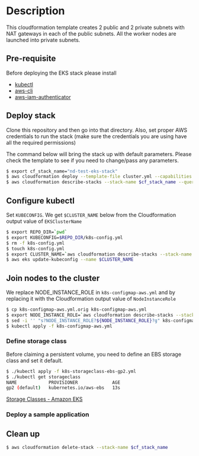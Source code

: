 # Description

This cloudformation template creates 2 public and 2 private subnets with NAT gateways in each of the public subnets. All the worker nodes are launched into private subnets.

## Pre-requisite

Before deploying the EKS stack please install
* [kubectl](https://kubernetes.io/docs/tasks/tools/install-kubectl/)
* [aws-cli](https://docs.aws.amazon.com/cli/latest/userguide/install-linux-al2017.html)
* [aws-iam-authenticator](https://docs.aws.amazon.com/eks/latest/userguide/install-aws-iam-authenticator.html)

## Deploy stack

Clone this repository and then go into that directory. Also, set proper AWS credentials to run the stack (make sure the credentials you are using have all the required permissions)

The command below will bring the stack up with default parameters. Please check the template to see if you need to change/pass any parameters.

```sh
$ export cf_stack_name="nd-test-eks-stack"
$ aws cloudformation deploy --template-file cluster.yml --capabilities CAPABILITY_IAM --stack-name $cf_stack_name
$ aws cloudformation describe-stacks --stack-name $cf_stack_name --query Stacks[0].Outputs
```

## Configure kubectl

Set `KUBECONFIG`. We get `$CLUSTER_NAME` below from the Cloudformation output value of `EKSClusterName`

```sh
$ export REPO_DIR=`pwd`
$ export KUBECONFIG=$REPO_DIR/k8s-config.yml
$ rm -f k8s-config.yml
$ touch k8s-config.yml
$ export CLUSTER_NAME=`aws cloudformation describe-stacks --stack-name $cf_stack_name --query Stacks[0].Outputs[1].OutputValue --output text`
$ aws eks update-kubeconfig --name $CLUSTER_NAME
```

## Join nodes to the cluster

We replace NODE_INSTANCE_ROLE in `k8s-configmap-aws.yml` and by replacing it with the Cloudformation output value of `NodeInstanceRole`

```sh
$ cp k8s-configmap-aws.yml.orig k8s-configmap-aws.yml
$ export NODE_INSTANCE_ROLE=`aws cloudformation describe-stacks --stack-name $cf_stack_name --query Stacks[0].Outputs[2].OutputValue --output text`
$ sed -i '' "s?NODE_INSTANCE_ROLE?${NODE_INSTANCE_ROLE}?g" k8s-configmap-aws.yml
$ kubectl apply -f k8s-configmap-aws.yml
```

### Define storage class

Before claiming a persistent volume, you need to define an EBS storage class and set it default.

```sh
$ ./kubectl apply -f k8s-storageclass-ebs-gp2.yml
$ ./kubectl get storageclass
NAME            PROVISIONER             AGE
gp2 (default)   kubernetes.io/aws-ebs   13s
```

[Storage Classes - Amazon EKS](https://docs.aws.amazon.com/eks/latest/userguide/storage-classes.html)

### Deploy a sample application


## Clean up

```sh
$ aws cloudformation delete-stack --stack-name $cf_stack_name
```